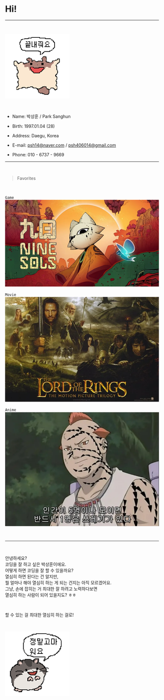 # Hi!

---

&nbsp;

![astounding.png](./astounding.png)

&nbsp;

- Name: 박상훈 / Park Sanghun
  &nbsp;

- Birth: 1997.01.04 (28)
  &nbsp;

- Address: Daegu, Korea
  &nbsp;

- E-mail: psh14@naver.com / psh406014@gmail.com
  &nbsp;

- Phone: 010 - 6737 - 9669
  &nbsp;

---

&nbsp;

> Favorites

&nbsp;

`Game`
[![ninesols.webp](./ninesols.webp "Nine Sols")](https://store.steampowered.com/app/1809540/_/?l=koreana)

`Movie`
[![thelordoftherings.webp](./thelordoftherings.webp "The Lord of the Rings")](https://ko.wikipedia.org/wiki/%EB%B0%98%EC%A7%80%EC%9D%98_%EC%A0%9C%EC%99%95_(%EC%98%81%ED%99%94_%EC%8B%9C%EB%A6%AC%EC%A6%88))

`Anime`
[![jirobo.webp](./jirobo.webp "Naruto")](https://namu.wiki/w/%EB%82%98%EB%A3%A8%ED%86%A0)

&nbsp;

---

&nbsp;

안녕하세요?   
코딩을 잘 하고 싶은 박상훈이에요.   
어떻게 하면 코딩을 잘 할 수 있을까요?   
열심히 하면 된다는 건 알지만,   
뭘 얼마나 해야 열심히 하는 게 되는 건지는 아직 모르겠어요.   
그냥, 손에 잡히는 거 최대한 잘 하려고 노력하다보면   
열심히 하는 사람이 되어 있을지도? ㅎㅎ   

&nbsp;

할 수 있는 걸 최대한 열심히 하는 걸로!

&nbsp;

![appreciate.png](./appreciate.png)

&nbsp;
